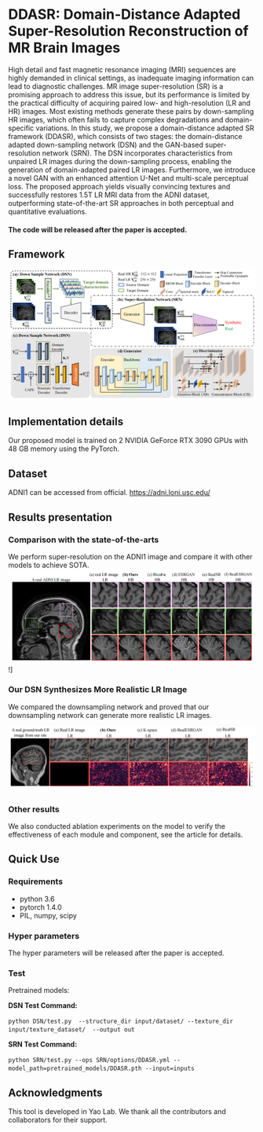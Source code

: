 # DDASR: Domain-Distance Adapted Super-Resolution Reconstruction of MR Brain Images

High detail and fast magnetic resonance imaging (MRI) sequences are highly demanded in clinical settings, as inadequate imaging information can lead to diagnostic challenges. MR image super-resolution (SR) is a promising approach to address this issue, but its performance is limited by the practical difficulty of acquiring paired low- and high-resolution (LR and HR) images. Most existing methods generate these pairs by down-sampling HR images, which often fails to capture complex degradations and domain-specific variations. In this study, we propose a domain-distance adapted SR framework (DDASR), which consists of two stages: the domain-distance adapted down-sampling network (DSN) and the GAN-based super-resolution network (SRN). The DSN incorporates characteristics from unpaired LR images during the down-sampling process, enabling the generation of domain-adapted paired LR images. Furthermore, we introduce a novel GAN with an enhanced attention U-Net and multi-scale perceptual loss. The proposed approach yields visually convincing textures and successfully restores 1.5T LR MRI data from the ADNI dataset, outperforming state-of-the-art SR approaches in both perceptual and quantitative evaluations.
#### The code will be released after the paper is accepted.

## Framework

![pipeline](figures/pipeline.png)

## Implementation details

Our proposed model is trained on 2 NVIDIA GeForce RTX 3090 GPUs with 48 GB memory using the PyTorch.

## Dataset

ADNI1 can be accessed from official. https://adni.loni.usc.edu/

## Results presentation
### Comparison with the state-of-the-arts
We perform super-resolution on the ADNI1 image and compare it with other models to achieve SOTA.
![result](figures/fig_SR_SOTA.png)!]

### Our DSN Synthesizes More Realistic LR Image
We compared the downsampling network and proved that our downsampling network can generate more realistic LR images.

![reults_2](figures/fig_DS.png)

### Other results

We also conducted ablation experiments on the model to verify the effectiveness of each module and component, see the article for details.

## Quick Use

### Requirements

- python 3.6
- pytorch 1.4.0
- PIL, numpy, scipy

### Hyper parameters

The hyper parameters will be released after the paper is accepted.

### Test

Pretrained models:

**DSN Test Command:**

`python DSN/test.py  --structure_dir input/dataset/ --texture_dir input/texture_dataset/  --output out`



**SRN Test Command:**

`python SRN/test.py --ops SRN/options/DDASR.yml --model_path=pretrained_models/DDASR.pth --input=inputs`

## Acknowledgments

This tool is developed in Yao Lab. We thank all the contributors and collaborators for their support.

